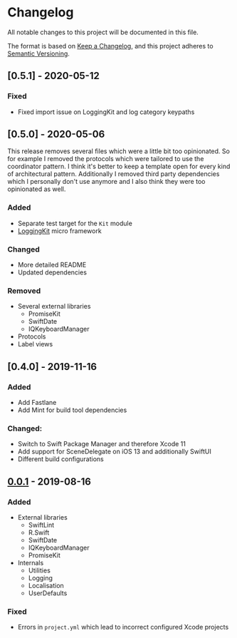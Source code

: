 # Changelog

All notable changes to this project will be documented in this file.

The format is based on [Keep a Changelog](https://keepachangelog.com/en/1.0.0/),
and this project adheres to [Semantic Versioning](https://semver.org/spec/v2.0.0.html).

## [0.5.1] - 2020-05-12

### Fixed

- Fixed import issue on LoggingKit and log category keypaths

## [0.5.0] - 2020-05-06

This release removes several files which were a little bit too opinionated. So for example I removed the protocols which were tailored to use the coordinator pattern. I think it's better to keep a template open for every kind of architectural pattern.
Additionally I removed third party dependencies which I personally don't use anymore and I also think they were too opinionated as well.

### Added

- Separate test target for the `Kit` module
- [LoggingKit](https://github.com/alexanderwe/LoggingKit) micro framework

### Changed

- More detailed README
- Updated dependencies

### Removed

- Several external libraries
  - PromiseKit
  - SwiftDate
  - IQKeyboardManager
- Protocols
- Label views

## [0.4.0] - 2019-11-16

### Added

- Add Fastlane
- Add Mint for build tool dependencies

### Changed:

- Switch to Swift Package Manager and therefore Xcode 11
- Add support for SceneDelegate on iOS 13 and additionally SwiftUI
- Different build configurations

## [0.0.1] - 2019-08-16

### Added

- External libraries
  - SwiftLint
  - R.Swift
  - SwiftDate
  - IQKeyboardManager
  - PromiseKit
- Internals
  - Utilities
  - Logging
  - Localisation
  - UserDefaults

### Fixed

- Errors in `project.yml` which lead to incorrect configured Xcode projects

[unreleased]: https://github.com/alexanderwe/ios-starter/compare/v1.0.0...HEAD
[0.0.1]: https://github.com/alexanderwe/ios-starter/releases/tag/v0.0.1

<!-- keywords to be used


### Added

### Changed

### Deprecated

### Removed

### Fixed

### Security

-->
